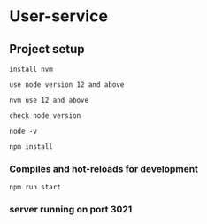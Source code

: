# User-service

## Project setup
```
install nvm 

use node version 12 and above

nvm use 12 and above

check node version 

node -v

npm install
```

### Compiles and hot-reloads for development
```
npm run start
```

### server running on port 3021